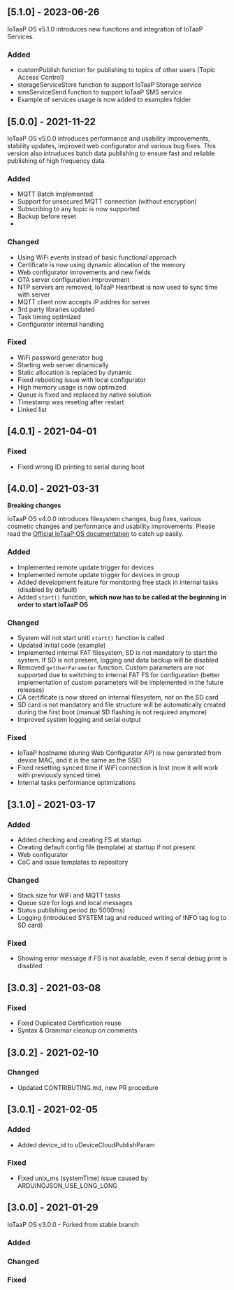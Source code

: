 ## [5.1.0] - 2023-06-26

IoTaaP OS v5.1.0 introduces new functions and integration of IoTaaP Services.
  
### Added
- customPublish function for publishing to topics of other users (Topic Access Control)
- storageServiceStore function to support IoTaaP Storage service 
- smsServiceSend function to support IoTaaP SMS service 
- Example of services usage is now added to examples folder

## [5.0.0] - 2021-11-22

IoTaaP OS v5.0.0 introduces performance and usability improvements, stability updates, improved web configurator and various bug fixes. This version also
intruduces batch data publishing to ensure fast and reliable publishing of high frequency data. 
  
### Added
- MQTT Batch implemented
- Support for unsecured MQTT connection (without encryption)
- Subscribing to any topic is now supported 
- Backup before reset
- 

### Changed
- Using WiFi events instead of basic functional approach 
- Certificate is now using dynamic allocation of the memory
- Web configurator imrovements and new fields
- OTA server configuration improvement 
- NTP servers are removed, IoTaaP Heartbeat is now used to sync time with server 
- MQTT client now accepts IP addres for server
- 3rd party libraries updated
- Task timing optimized
- Configurator internal handling

### Fixed

- WiFi password generator bug
- Starting web server dinamically 
- Static allocation is replaced by dynamic
- Fixed rebooting issue with local configurator
- High memory usage is now optimized  
- Queue is fixed and replaced by native solution
- Timestamp was reseting after restart
- Linked list


## [4.0.1] - 2021-04-01
   
### Fixed

- Fixed wrong ID printing to serial during boot

## [4.0.0] - 2021-03-31

**Breaking changes**

IoTaaP OS v4.0.0 introduces filesystem changes, bug fixes, various cosmetic changes and performance and usability improvements. Please read the 
[Official IoTaaP OS documentation](https://docs.iotaap.io/docs-iotaap-os/) to catch up easily.
  
### Added

- Implemented remote update trigger for devices
- Implemented remote update trigger for devices in group
- Added development feature for monitoring free stack in internal tasks (disabled by default)
- Added `start()` function, **which now has to be called at the beginning in order to start IoTaaP OS**

### Changed

- System will not start unitl `start()` function is called
- Updated initial code (example)
- Implemented internal FAT filesystem, SD is not mandatory to start the system. If SD is not present, logging and data backup will be disabled
- Removed `getUserParameter` function. Custom parameters are not supported due to switching to internal FAT FS for configuration (better implementation of custom parameters will be implemented in the future releases)
- CA certificate is now stored on internal filesystem, not on the SD card
- SD card is not mandatory and file structure will be automatically created during the first boot (manual SD flashing is not required anymore)
- Improved system logging and serial output

### Fixed

- IoTaaP hostname (during Web Configurator AP) is now generated from device MAC, and it is the same as the SSID
- Fixed resetting synced time if WiFi connection is lost (now it will work with previously synced time)
- Internal tasks performance optimizations

## [3.1.0] - 2021-03-17
  
### Added

- Added checking and creating FS at startup
- Creating default config file (template) at startup if not present
- Web configurator
- CoC and issue templates to repository

### Changed

- Stack size for WiFi and MQTT tasks
- Queue size for logs and local messages
- Status publishing period (to 5000ms)
- Logging (introduced SYSTEM tag and reduced writing of INFO tag log to SD card)

### Fixed 

- Showing error message if FS is not available, even if serial debug print is disabled

## [3.0.3] - 2021-03-08
  
### Fixed

- Fixed Duplicated Certification reuse
- Syntax & Grammar cleanup on comments

## [3.0.2] - 2021-02-10

### Changed

- Updated CONTRIBUTING.md, new PR procedure

## [3.0.1] - 2021-02-05

### Added

- Added device_id to uDeviceCloudPublishParam
   
### Fixed

- Fixed unix_ms (systemTime)  issue caused by ARDUINOJSON_USE_LONG_LONG

## [3.0.0] - 2021-01-29
  
IoTaaP OS v3.0.0 - Forked from stable branch

### Added

### Changed
   
### Fixed